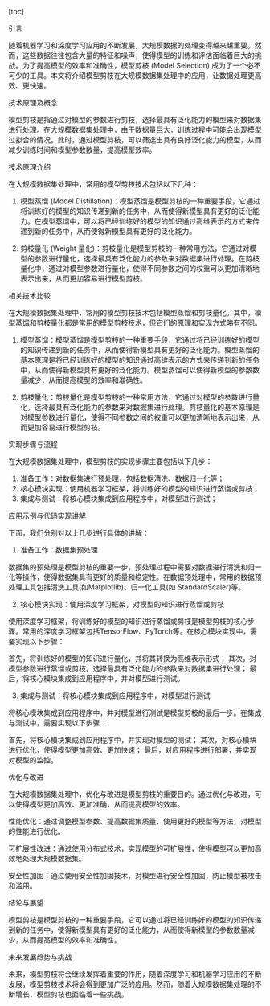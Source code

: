 
[toc]                    
                
                
引言

随着机器学习和深度学习应用的不断发展，大规模数据的处理变得越来越重要。然而，这些数据往往包含大量的特征和噪声，使得模型的训练和评估面临着巨大的挑战。为了提高模型的效率和准确性，模型剪枝 (Model Selection) 成为了一个必不可少的工具。本文将介绍模型剪枝在大规模数据集处理中的应用，让数据处理更高效、更快速。

技术原理及概念

模型剪枝是指通过对模型的参数进行剪枝，选择最具有泛化能力的模型来对数据集进行处理。在大规模数据集处理中，由于数据量巨大，训练过程中可能会出现模型过拟合的情况。此时，通过模型剪枝，可以筛选出具有良好泛化能力的模型，从而减少训练时间和模型参数数量，提高模型效率。

技术原理介绍

在大规模数据集处理中，常用的模型剪枝技术包括以下几种：

1. 模型蒸馏 (Model Distillation)：模型蒸馏是模型剪枝的一种重要手段，它通过将训练好的模型的知识传递到新的任务中，从而使得新模型具有更好的泛化能力。在模型蒸馏中，可以将已经训练好的模型的知识通过高维表示的方式来传递到新的任务中，从而使得新模型具有更好的泛化能力。

2. 剪枝量化 (Weight 量化)：剪枝量化是模型剪枝的一种常用方法，它通过对模型的参数进行量化，选择最具有泛化能力的参数来对数据集进行处理。在剪枝量化中，通过对模型参数进行量化，使得不同参数之间的权重可以更加清晰地表示出来，从而更加容易进行模型剪枝。

相关技术比较

在大规模数据集处理中，常用的模型剪枝技术包括模型蒸馏和剪枝量化。其中，模型蒸馏和剪枝量化都是常用的模型剪枝技术，但它们的原理和实现方式略有不同。

1. 模型蒸馏：模型蒸馏是模型剪枝的一种重要手段，它通过将已经训练好的模型的知识传递到新的任务中，从而使得新模型具有更好的泛化能力。模型蒸馏的基本原理是将已经训练好的模型的知识通过高维表示的方式来传递到新的任务中，从而使得新模型具有更好的泛化能力。模型蒸馏可以使得新模型的参数数量减少，从而提高模型的效率和准确性。

2. 剪枝量化：剪枝量化是模型剪枝的一种常用方法，它通过对模型的参数进行量化，选择最具有泛化能力的参数来对数据集进行处理。剪枝量化的基本原理是对模型参数进行量化，使得不同参数之间的权重可以更加清晰地表示出来，从而更加容易进行模型剪枝。

实现步骤与流程

在大规模数据集处理中，模型剪枝的实现步骤主要包括以下几步：

1. 准备工作：对数据集进行预处理，包括数据清洗、数据归一化等；
2. 核心模块实现：使用机器学习框架，将训练好的模型的知识进行蒸馏或剪枝；
3. 集成与测试：将核心模块集成到应用程序中，对模型进行测试；

应用示例与代码实现讲解

下面，我们分别对以上几步进行具体的讲解：

1. 准备工作：数据集预处理

数据集的预处理是模型剪枝的重要一步，预处理过程中需要对数据进行清洗和归一化等操作，使得数据集具有更好的质量和稳定性。在数据预处理中，常用的数据预处理工具包括清洗工具(如Matplotlib)、归一化工具(如 StandardScaler)等。

2. 核心模块实现：使用深度学习框架，对模型的知识进行蒸馏或剪枝

使用深度学习框架，将训练好的模型的知识进行蒸馏或剪枝是模型剪枝的核心步骤。常用的深度学习框架包括TensorFlow、PyTorch等。在核心模块实现中，需要实现以下步骤：

首先，将训练好的模型的知识进行量化，并将其转换为高维表示形式；
其次，对模型参数进行蒸馏或剪枝，选择最具有泛化能力的参数来对数据集进行处理；
最后，将核心模块集成到应用程序中，并对模型进行测试。

3. 集成与测试：将核心模块集成到应用程序中，对模型进行测试

将核心模块集成到应用程序中，并对模型进行测试是模型剪枝的最后一步。在集成与测试中，需要实现以下步骤：

首先，将核心模块集成到应用程序中，并实现对模型的测试；
其次，对核心模块进行优化，使得模型更加高效、更加快速；
最后，对应用程序进行部署，并实现对模型的监控。

优化与改进

在大规模数据集处理中，优化与改进是模型剪枝的重要目的。通过优化与改进，可以使得模型更加高效、更加准确，从而提高模型的效率。

性能优化：通过调整模型参数、提高数据集质量、使用更好的模型等方法，对模型的性能进行优化。

可扩展性改进：通过使用分布式技术，实现模型的可扩展性，使得模型可以更加高效地处理大规模数据集。

安全性加固：通过使用安全性加固技术，对模型进行安全性加固，防止模型被攻击和滥用。

结论与展望

模型剪枝是模型剪枝的一种重要手段，它可以通过将已经训练好的模型的知识传递到新的任务中，使得新模型具有更好的泛化能力，从而使得新模型的参数数量减少，从而提高模型的效率和准确性。

未来发展趋势与挑战

未来，模型剪枝将会继续发挥着重要的作用，随着深度学习和机器学习应用的不断发展，模型剪枝技术将会得到更加广泛的应用。然而，随着大规模数据集处理的不断增长，模型剪枝也面临着一些挑战。

